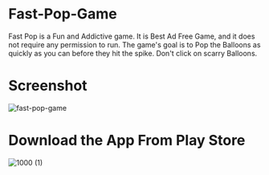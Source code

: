 # Fast-Pop-Game
Fast Pop is a Fun and Addictive game. It is Best Ad Free Game, and it does not require any permission to run. The game's goal is to Pop the Balloons as quickly as you can before they hit the spike. Don't click on scarry Balloons. 

# Screenshot
![fast-pop-game](https://user-images.githubusercontent.com/26148025/114913330-b6fb1000-9e3e-11eb-95b1-f0feb1577784.jpg)

# Download the App From Play Store

![1000 (1)](https://user-images.githubusercontent.com/26148025/114913608-03dee680-9e3f-11eb-9320-ed3483c67faf.jpg)

